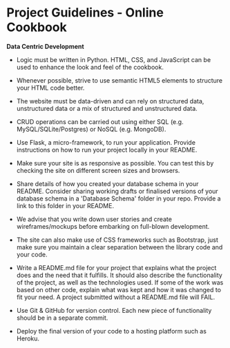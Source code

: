 # Project Guidelines - Online Cookbook

**Data Centric Development**

- Logic must be written in Python. HTML, CSS, and JavaScript can be used to enhance the look and feel of the cookbook.

- Whenever possible, strive to use semantic HTML5 elements to structure your HTML code better.
- The website must be data-driven and can rely on structured data, unstructured data or a mix of structured and unstructured data.
- CRUD operations can be carried out using either SQL (e.g. MySQL/SQLite/Postgres) or NoSQL (e.g. MongoDB).
- Use Flask, a micro-framework, to run your application. Provide instructions on how to run your project locally in your README.
- Make sure your site is as responsive as possible. You can test this by checking the site on different screen sizes and browsers.
- Share details of how you created your database schema in your README. Consider sharing working drafts or finalised versions of your database schema in a 'Database Schema' folder in your repo. Provide a link to this folder in your README.
- We advise that you write down user stories and create wireframes/mockups before embarking on full-blown development.
- The site can also make use of CSS frameworks such as Bootstrap, just make sure you maintain a clear separation between the library code and your code.
- Write a README.md file for your project that explains what the project does and the need that it fulfills. It should also describe the functionality of the project, as well as the technologies used. If some of the work was based on other code, explain what was kept and how it was changed to fit your need. A project submitted without a README.md file will FAIL.
- Use Git & GitHub for version control. Each new piece of functionality should be in a separate commit.
- Deploy the final version of your code to a hosting platform such as Heroku.